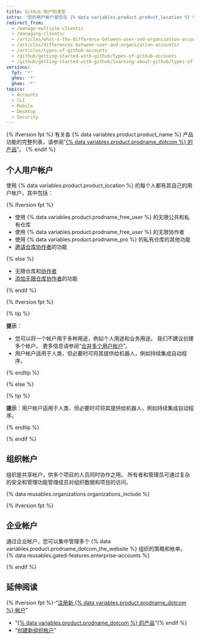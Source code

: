 ```yaml
---
title: GitHub 帐户的类型
intro: '您的用户帐户是您在 {% data variables.product.product_location %} 中的身份。 您的用户帐户可以是任意数量组织的成员。{% ifversion fpt %} 组织可属于企业帐户。{% endif %}'
redirect_from:
  - /manage-multiple-clients/
  - /managing-clients/
  - /articles/what-s-the-difference-between-user-and-organization-accounts/
  - /articles/differences-between-user-and-organization-accounts/
  - /articles/types-of-github-accounts
  - /github/getting-started-with-github/types-of-github-accounts
  - /github/getting-started-with-github/learning-about-github/types-of-github-accounts
versions:
  fpt: '*'
  ghes: '*'
  ghae: '*'
topics:
  - Accounts
  - CLI
  - Mobile
  - Desktop
  - Security
---
```


{% ifversion fpt %}
有关各 {% data variables.product.product_name %} 产品功能的完整列表，请参阅“[{% data variables.product.prodname_dotcom %} 的产品](/github/getting-started-with-github/githubs-products)”。
{% endif %}

## 个人用户帐户

使用 {% data variables.product.product_location %} 的每个人都有其自己的用户帐户，其中包括：

{% ifversion fpt %}

- 使用 {% data variables.product.prodname_free_user %} 的无限公共和私有仓库
- 使用 {% data variables.product.prodname_free_user %} 的无限协作者
- 使用 {% data variables.product.prodname_pro %} 的私有仓库的其他功能
- [邀请仓库协作者](/articles/inviting-collaborators-to-a-personal-repository)的功能

{% else %}

- 无限仓库和[协作者](/articles/permission-levels-for-a-user-account-repository)
- [添加无限仓库协作者](/articles/inviting-collaborators-to-a-personal-repository)的功能

{% endif %}

{% ifversion fpt %}

{% tip %}

**提示**：

- 您可以将一个帐户用于多种用途，例如个人用途和业务用途。 我们不建议创建多个帐户。 更多信息请参阅“[合并多个用户帐户](/articles/merging-multiple-user-accounts)”。
- 用户帐户适用于人类，但必要时可将其提供给机器人，例如持续集成自动程序。

{% endtip %}

{% else %}

{% tip %}

**提示**：用户帐户适用于人类，但必要时可将其提供给机器人，例如持续集成自动程序。

{% endtip %}

{% endif %}

## 组织帐户

组织是共享帐户，供多个项目的人员同时协作之用。 所有者和管理员可通过复杂的安全和管理功能管理成员对组织数据和项目的访问。

{% data reusables.organizations.organizations_include %}

{% ifversion fpt %}

## 企业帐户

通过企业帐户，您可以集中管理多个 {% data variables.product.prodname_dotcom_the_website %} 组织的策略和帐单。 {% data reusables.gated-features.enterprise-accounts %}

{% endif %}

## 延伸阅读

{% ifversion fpt %}-“[注册新 {% data variables.product.prodname_dotcom %} 帐户](/articles/signing-up-for-a-new-github-account)”
- “[{% data variables.product.prodname_dotcom %} 的产品](/articles/githubs-products)”{% endif %}
- “[创建新组织帐户](/articles/creating-a-new-organization-account)”
